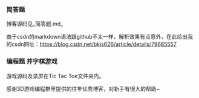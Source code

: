 ### 简答题

博客源码见_简答题.md_

由于csdn的markdown语法跟github不太一样，解析效果有点意外，在此给出我的csdn网址：https://blog.csdn.net/bkjs626/article/details/79685557


### 编程题 井字棋游戏

游戏源码及录屏在Tic Tac Toe文件夹内。

感谢3D游戏编程群里提供的往年优秀博客，对新手有很大的帮助~